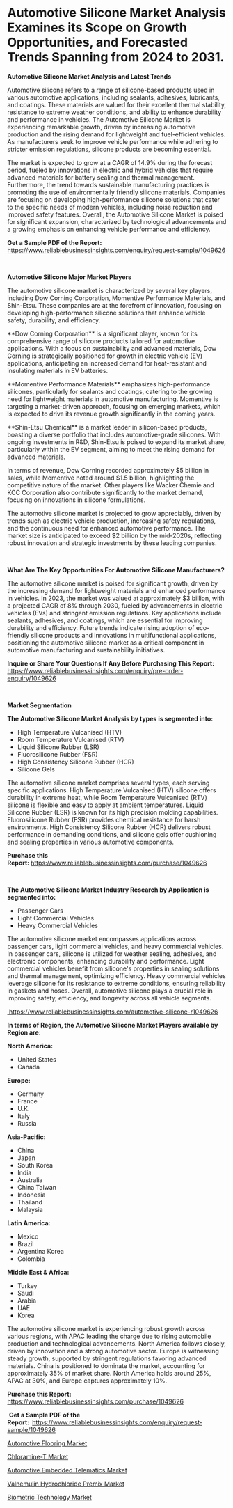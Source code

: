 <p><h1>Automotive Silicone Market Analysis Examines its Scope on Growth Opportunities, and Forecasted Trends Spanning from 2024 to 2031.</h1></p><p><strong>Automotive Silicone Market Analysis and Latest Trends</strong></p>
<p><p>Automotive silicone refers to a range of silicone-based products used in various automotive applications, including sealants, adhesives, lubricants, and coatings. These materials are valued for their excellent thermal stability, resistance to extreme weather conditions, and ability to enhance durability and performance in vehicles. The Automotive Silicone Market is experiencing remarkable growth, driven by increasing automotive production and the rising demand for lightweight and fuel-efficient vehicles. As manufacturers seek to improve vehicle performance while adhering to stricter emission regulations, silicone products are becoming essential.</p><p>The market is expected to grow at a CAGR of 14.9% during the forecast period, fueled by innovations in electric and hybrid vehicles that require advanced materials for battery sealing and thermal management. Furthermore, the trend towards sustainable manufacturing practices is promoting the use of environmentally friendly silicone materials. Companies are focusing on developing high-performance silicone solutions that cater to the specific needs of modern vehicles, including noise reduction and improved safety features. Overall, the Automotive Silicone Market is poised for significant expansion, characterized by technological advancements and a growing emphasis on enhancing vehicle performance and efficiency.</p></p>
<p><strong>Get a Sample PDF of the Report:&nbsp;</strong> <a href="https://www.reliablebusinessinsights.com/enquiry/request-sample/1049626?utm_campaign=1121&utm_medium=2&utm_source=Github&utm_content=ia&utm_term=02112024&utm_id=automotive-silicone">https://www.reliablebusinessinsights.com/enquiry/request-sample/1049626</a></p>
<p>&nbsp;</p>
<p><strong>Automotive Silicone Major Market Players</strong></p>
<p><p>The automotive silicone market is characterized by several key players, including Dow Corning Corporation, Momentive Performance Materials, and Shin-Etsu. These companies are at the forefront of innovation, focusing on developing high-performance silicone solutions that enhance vehicle safety, durability, and efficiency.</p><p>**Dow Corning Corporation** is a significant player, known for its comprehensive range of silicone products tailored for automotive applications. With a focus on sustainability and advanced materials, Dow Corning is strategically positioned for growth in electric vehicle (EV) applications, anticipating an increased demand for heat-resistant and insulating materials in EV batteries.</p><p>**Momentive Performance Materials** emphasizes high-performance silicones, particularly for sealants and coatings, catering to the growing need for lightweight materials in automotive manufacturing. Momentive is targeting a market-driven approach, focusing on emerging markets, which is expected to drive its revenue growth significantly in the coming years.</p><p>**Shin-Etsu Chemical** is a market leader in silicon-based products, boasting a diverse portfolio that includes automotive-grade silicones. With ongoing investments in R&D, Shin-Etsu is poised to expand its market share, particularly within the EV segment, aiming to meet the rising demand for advanced materials.</p><p>In terms of revenue, Dow Corning recorded approximately $5 billion in sales, while Momentive noted around $1.5 billion, highlighting the competitive nature of the market. Other players like Wacker Chemie and KCC Corporation also contribute significantly to the market demand, focusing on innovations in silicone formulations.</p><p>The automotive silicone market is projected to grow appreciably, driven by trends such as electric vehicle production, increasing safety regulations, and the continuous need for enhanced automotive performance. The market size is anticipated to exceed $2 billion by the mid-2020s, reflecting robust innovation and strategic investments by these leading companies.</p></p>
<p>&nbsp;</p>
<p><strong>What Are The Key Opportunities For Automotive Silicone Manufacturers?</strong></p>
<p><p>The automotive silicone market is poised for significant growth, driven by the increasing demand for lightweight materials and enhanced performance in vehicles. In 2023, the market was valued at approximately $3 billion, with a projected CAGR of 8% through 2030, fueled by advancements in electric vehicles (EVs) and stringent emission regulations. Key applications include sealants, adhesives, and coatings, which are essential for improving durability and efficiency. Future trends indicate rising adoption of eco-friendly silicone products and innovations in multifunctional applications, positioning the automotive silicone market as a critical component in automotive manufacturing and sustainability initiatives.</p></p>
<p><strong>Inquire or Share Your Questions If Any Before Purchasing This Report:</strong> <a href="https://www.reliablebusinessinsights.com/enquiry/pre-order-enquiry/1049626?utm_campaign=1121&utm_medium=2&utm_source=Github&utm_content=ia&utm_term=02112024&utm_id=automotive-silicone">https://www.reliablebusinessinsights.com/enquiry/pre-order-enquiry/1049626</a></p>
<p>&nbsp;</p>
<p><strong>Market Segmentation</strong></p>
<p><strong>The Automotive Silicone Market Analysis by types is segmented into:</strong></p>
<p><ul><li>High Temperature Vulcanised (HTV)</li><li>Room Temperature Vulcanised (RTV)</li><li>Liquid Silicone Rubber (LSR)</li><li>Fluorosilicone Rubber (FSR)</li><li>High Consistency Silicone Rubber (HCR)</li><li>Silicone Gels</li></ul></p>
<p><p>The automotive silicone market comprises several types, each serving specific applications. High Temperature Vulcanised (HTV) silicone offers durability in extreme heat, while Room Temperature Vulcanised (RTV) silicone is flexible and easy to apply at ambient temperatures. Liquid Silicone Rubber (LSR) is known for its high precision molding capabilities. Fluorosilicone Rubber (FSR) provides chemical resistance for harsh environments. High Consistency Silicone Rubber (HCR) delivers robust performance in demanding conditions, and silicone gels offer cushioning and sealing properties in various automotive components.</p></p>
<p><strong>Purchase this Report:&nbsp;</strong><a href="https://www.reliablebusinessinsights.com/purchase/1049626?utm_campaign=1121&utm_medium=2&utm_source=Github&utm_content=ia&utm_term=02112024&utm_id=automotive-silicone">https://www.reliablebusinessinsights.com/purchase/1049626</a></p>
<p>&nbsp;</p>
<p><strong>The Automotive Silicone Market Industry Research by Application is segmented into:</strong></p>
<p><ul><li>Passenger Cars</li><li>Light Commercial Vehicles</li><li>Heavy Commercial Vehicles</li></ul></p>
<p><p>The automotive silicone market encompasses applications across passenger cars, light commercial vehicles, and heavy commercial vehicles. In passenger cars, silicone is utilized for weather sealing, adhesives, and electronic components, enhancing durability and performance. Light commercial vehicles benefit from silicone's properties in sealing solutions and thermal management, optimizing efficiency. Heavy commercial vehicles leverage silicone for its resistance to extreme conditions, ensuring reliability in gaskets and hoses. Overall, automotive silicone plays a crucial role in improving safety, efficiency, and longevity across all vehicle segments.</p></p>
<p><a href="https://www.reliablebusinessinsights.com/automotive-silicone-r1049626?utm_campaign=1121&utm_medium=2&utm_source=Github&utm_content=ia&utm_term=02112024&utm_id=automotive-silicone">&nbsp;https://www.reliablebusinessinsights.com/automotive-silicone-r1049626</a></p>
<p><strong>In terms of Region, the Automotive Silicone Market Players available by Region are:</strong></p>
<p>
    <p> <strong> North America: </strong>
        <ul>
            <li>United States</li>
            <li>Canada</li>
        </ul>
        </p> 
    <p> <strong> Europe: </strong>
        <ul>
            <li>Germany</li>
            <li>France</li>
            <li>U.K.</li>
            <li>Italy</li>
            <li>Russia</li>
        </ul>
        </p> 
    <p> <strong> Asia-Pacific: </strong>
        <ul>
            <li>China</li>
            <li>Japan</li>
            <li>South Korea</li>
            <li>India</li>
            <li>Australia</li>
            <li>China Taiwan</li>
            <li>Indonesia</li>
            <li>Thailand</li>
            <li>Malaysia</li>
        </ul>
        </p> 
    <p> <strong> Latin America: </strong>
        <ul>
            <li>Mexico</li>
            <li>Brazil</li>
            <li>Argentina Korea</li>
            <li>Colombia</li>
        </ul>
        </p> 
    <p> <strong> Middle East & Africa: </strong>
        <ul>
            <li>Turkey</li>
            <li>Saudi</li>
            <li>Arabia</li>
            <li>UAE</li>
            <li>Korea</li>
        </ul>
    </p>
    </p>
<p><p>The automotive silicone market is experiencing robust growth across various regions, with APAC leading the charge due to rising automobile production and technological advancements. North America follows closely, driven by innovation and a strong automotive sector. Europe is witnessing steady growth, supported by stringent regulations favoring advanced materials. China is positioned to dominate the market, accounting for approximately 35% of market share. North America holds around 25%, APAC at 30%, and Europe captures approximately 10%.</p></p>
<p><strong>Purchase this Report: </strong><a href="https://www.reliablebusinessinsights.com/purchase/1049626?utm_campaign=1121&utm_medium=2&utm_source=Github&utm_content=ia&utm_term=02112024&utm_id=automotive-silicone">https://www.reliablebusinessinsights.com/purchase/1049626</a></p>
<p>&nbsp;<strong>Get a Sample PDF of the Report:&nbsp;&nbsp;</strong><a href="https://www.reliablebusinessinsights.com/enquiry/request-sample/1049626?utm_campaign=1121&utm_medium=2&utm_source=Github&utm_content=ia&utm_term=02112024&utm_id=automotive-silicone">https://www.reliablebusinessinsights.com/enquiry/request-sample/1049626</a></p>
<p><strong></strong></p>
<p><p><a href="https://github.com/wendisyqf/Market-Research-Report-List-1/blob/main/automotive-flooring-market.md?utm_campaign=1121&utm_medium=2&utm_source=Github&utm_content=ia&utm_term=02112024&utm_id=automotive-silicone">Automotive Flooring Market</a></p><p><a href="https://www.linkedin.com/pulse/global-chloramine-t-market-pulse-trends-growth-analysis-nq4we?utm_campaign=1121&utm_medium=2&utm_source=Github&utm_content=ia&utm_term=02112024&utm_id=automotive-silicone">Chloramine-T Market</a></p><p><a href="https://github.com/brindal51/Market-Research-Report-List-1/blob/main/automotive-embedded-telematics-market.md?utm_campaign=1121&utm_medium=2&utm_source=Github&utm_content=ia&utm_term=02112024&utm_id=automotive-silicone">Automotive Embedded Telematics Market</a></p><p><a href="https://www.linkedin.com/pulse/valnemulin-hydrochloride-premix-sector-surge-145-growth-u2xve?utm_campaign=1121&utm_medium=2&utm_source=Github&utm_content=ia&utm_term=02112024&utm_id=automotive-silicone">Valnemulin Hydrochloride Premix Market</a></p><p><a href="https://issuu.com/reportprime-2/docs/biometric-technology-market-size-20_6bec57c43960e3?utm_campaign=1121&utm_medium=2&utm_source=Github&utm_content=ia&utm_term=02112024&utm_id=automotive-silicone">Biometric Technology Market</a></p></p>